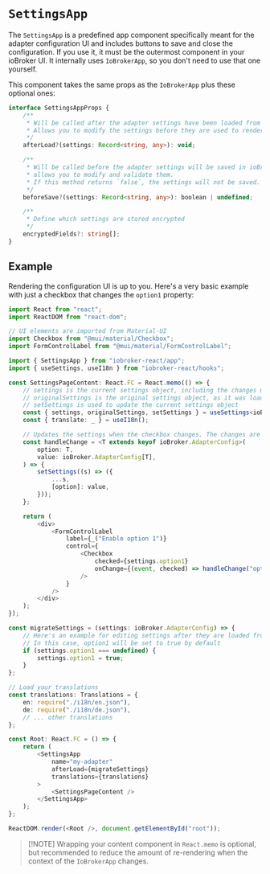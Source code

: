 # `SettingsApp`

The `SettingsApp` is a predefined app component specifically meant for the adapter configuration UI and includes buttons to save and close the configuration. If you use it, it must be the outermost component in your ioBroker UI. It internally uses `IoBrokerApp`, so you don't need to use that one yourself.

This component takes the same props as the `IoBrokerApp` plus these optional ones:
```ts
interface SettingsAppProps {
	/**
	 * Will be called after the adapter settings have been loaded from ioBroker.
	 * Allows you to modify the settings before they are used to render the UI.
	 */
	afterLoad?(settings: Record<string, any>): void;

	/**
	 * Will be called before the adapter settings will be saved in ioBroker and
	 * allows you to modify and validate them.
	 * If this method returns `false`, the settings will not be saved.
	 */
	beforeSave?(settings: Record<string, any>): boolean | undefined;

	/**
	 * Define which settings are stored encrypted
	 */
	encryptedFields?: string[];
}
```

## Example

Rendering the configuration UI is up to you. Here's a very basic example with just a checkbox that changes the `option1` property:

```ts
import React from "react";
import ReactDOM from "react-dom";

// UI elements are imported from Material-UI
import Checkbox from "@mui/material/Checkbox";
import FormControlLabel from "@mui/material/FormControlLabel";

import { SettingsApp } from "iobroker-react/app";
import { useSettings, useI18n } from "iobroker-react/hooks";

const SettingsPageContent: React.FC = React.memo(() => {
	// settings is the current settings object, including the changes made in the UI
	// originalSettings is the original settings object, as it was loaded from ioBroker
	// setSettings is used to update the current settings object
	const { settings, originalSettings, setSettings } = useSettings<ioBroker.AdapterConfig>();
	const { translate: _ } = useI18n();

	// Updates the settings when the checkbox changes. The changes are not saved yet.
	const handleChange = <T extends keyof ioBroker.AdapterConfig>(
		option: T,
		value: ioBroker.AdapterConfig[T],
	) => {
		setSettings((s) => ({
			...s,
			[option]: value,
		}));
	};

	return (
		<div>
			<FormControlLabel
				label={_("Enable option 1")}
				control={
					<Checkbox
						checked={settings.option1}
						onChange={(event, checked) => handleChange("option1", checked)}
					/>
				}
			/>
		</div>
	);
});

const migrateSettings = (settings: ioBroker.AdapterConfig) => {
	// Here's an example for editing settings after they are loaded from the backend
	// In this case, option1 will be set to true by default
	if (settings.option1 === undefined) {
		settings.option1 = true;
	}
};

// Load your translations
const translations: Translations = {
	en: require("./i18n/en.json"),
	de: require("./i18n/de.json"),
	// ... other translations
};

const Root: React.FC = () => {
	return (
		<SettingsApp
			name="my-adapter"
			afterLoad={migrateSettings}
			translations={translations}
		>
			<SettingsPageContent />
		</SettingsApp>
	);
};

ReactDOM.render(<Root />, document.getElementById("root"));
```

> [!NOTE] Wrapping your content component in `React.memo` is optional, but recommended to reduce the amount of re-rendering when the context of the `IoBrokerApp` changes.
